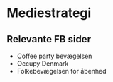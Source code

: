 # Mediestrategi

## Relevante FB sider
* Coffee party bevægelsen
* Occupy Denmark
* Folkebevægelsen for åbenhed

